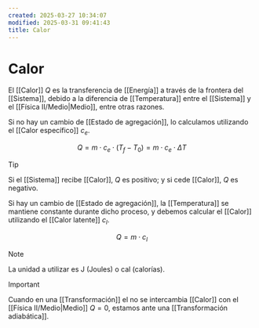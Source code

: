 ```yaml
---
created: 2025-03-27 10:34:07
modified: 2025-03-31 09:41:43
title: Calor
---
```


# Calor

El [[Calor]] $Q$ es la transferencia de [[Energía]] a través de la frontera del [[Sistema]], debido a la diferencia de [[Temperatura]] entre el [[Sistema]] y el [[Física II/Medio|Medio]], entre otras razones.

Si no hay un cambio de [[Estado de agregación]], lo calculamos utilizando el [[Calor específico]] $c_e$.

$$
Q = m \cdot c_e \cdot (T_f - T_0) = m \cdot c_e \cdot \Delta T
$$

> [!tip]
> Si el [[Sistema]] recibe [[Calor]], $Q$ es positivo; y si cede [[Calor]], $Q$ es negativo.

Si hay un cambio de [[Estado de agregación]], la [[Temperatura]] se mantiene constante durante dicho proceso, y debemos calcular el [[Calor]] utilizando el [[Calor latente]] $c_l$.

$$
Q = m \cdot c_l
$$

> [!note]
> La unidad a utilizar es $\text{J}$ (Joules) o $\text{cal}$ (calorías).

> [!important]
> Cuando en una [[Transformación]] el no se intercambia [[Calor]] con el [[Física II/Medio|Medio]] $Q = 0$, estamos ante una [[Transformación adiabática]].
